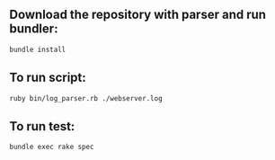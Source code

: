 ## Download the repository with parser and run bundler:
```bash
bundle install
```

## To run script:
```bash
ruby bin/log_parser.rb ./webserver.log
```

## To run test:
```bash
bundle exec rake spec
```
